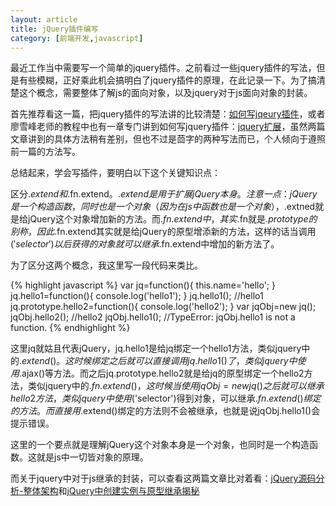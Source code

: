```yaml
---
layout: article
title: jQuery插件编写
category: [前端开发,javascript]
---
```

最近工作当中需要写一个简单的jquery插件。之前看过一些jquery插件的写法<!--more-->，但是有些模糊，正好乘此机会搞明白了jquery插件的原理，在此记录一下。为了搞清楚这个概念，需要整体了解js的面向对象，以及jquery对于js面向对象的封装。

首先推荐看这一篇，把jquery插件的写法讲的比较清楚：[如何写jqeury插件](http://www.cnblogs.com/joey0210/p/3408349.html)，或者廖雪峰老师的教程中也有一章专门讲到如何写jquery插件：[jquery扩展](http://www.liaoxuefeng.com/wiki/001434446689867b27157e896e74d51a89c25cc8b43bdb3000/0014356468967974219593d94f64d06b370c87fc38eade4000)，虽然两篇文章讲到的具体方法稍有差别，但也不过是茴字的两种写法而已，个人倾向于遵照前一篇的方法写。

总结起来，学会写插件，要明白以下这个关键知识点：

区分$.extend和$.fn.extend。$.extend是用于扩展jQuery本身。注意一点：jQuery是一个构造函数，同时也是一个对象（因为在js中函数也是一个对象），$.extned就是给jQuery这个对象增加新的方法。而$.fn.extend中，其实$.fn就是$.prototype的别称，因此$.fn.extend其实就是给jQuery的原型增添新的方法，这样的话当调用$('selector')以后获得的对象就可以继承$.fn.extend中增加的新方法了。

为了区分这两个概念，我这里写一段代码来类比。

{% highlight javascript %}
var jq=function(){
    this.name='hello';
}
jq.hello1=function(){
    console.log('hello1');
}
jq.hello1();        //hello1
jq.prototype.hello2=function(){
    console.log('hello2');
}
var jqObj=new jq();
jqObj.hello2();     //hello2
jqObj.hello1();     //TypeError: jqObj.hello1 is not a function.
{% endhighlight %}

这里jq就姑且代表jQuery，jq.hello1是给jq绑定一个hello1方法，类似jquery中的$.extend()。这时候绑定之后就可以直接调用jq.hello1()了，类似jquery中使用$.ajax()等方法。而之后jq.prototype.hello2就是给jq的原型绑定一个hello2方法，类似jquery中的$.fn.extend()，这时候当使用jqObj=new jq()之后就可以继承hello2方法，类似jquery中使用$('selector')得到对象，可以继承$.fn.extend()绑定的方法。而直接用$.extend()绑定的方法则不会被继承，也就是说jqObj.hello1()会提示错误。

这里的一个要点就是理解jQuery这个对象本身是一个对象，也同时是一个构造函数。这就是js中一切皆对象的原理。

而关于jquery中对于js继承的封装，可以查看这两篇文章比对着看：[jQuery源码分析-整体架构](http://www.cnblogs.com/aaronjs/p/3278578.html)和[jQuery中创建实例与原型继承揭秘](http://www.jb51.net/article/29187.htm)
